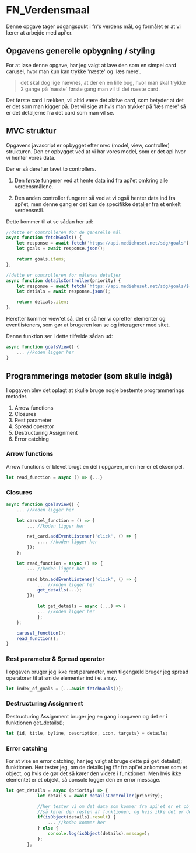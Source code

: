 # FN_Verdensmaal
Denne opgave tager udgangspukt i fn's verdens mål, og formålet er at vi lærer at arbejde med api'er.

## Opgavens generelle opbygning / styling
For at løse denne opgave, har jeg valgt at lave den som en simpel card carusel, hvor man kun kan trykke 'næste' og 'læs mere'.
> det skal dog lige nævnes, at der en en lille bug, hvor man skal trykke 2 gange på 'næste' første gang man vil til det næste card.

Det første card i rækken, vil altid være det aktive card, som betyder at det er det som man kigger på. Det vil sige at hvis man trykker på 'læs mere'
så er det detaljerne fra det card som man vil se.

## MVC struktur
Opgavens javascript er opbygget efter mvc (model, view, controller) strukturen.
Den er opbygget ved at vi har vores model, som er det api hvor vi henter vores data.

Der er så derefter lavet to controllers.
1. Den første fungerer ved at hente data ind fra api'et omkring alle    verdensmålene.

2. Den anden controller fungerer så ved at vi også henter data ind fra api'et, men denne gang er det kun de specifikke detaljer fra et enkelt verdensmål.

Dette kommer til at se sådan her ud:
```javascript
//dette er controlleren for de generelle mål
async function fetchGoals() {
    let response = await fetch('https://api.mediehuset.net/sdg/goals');
    let goals = await response.json();

    return goals.items;
};

//dette er controlleren for målenes detaljer
async function detailsController(priority) {
    let response = await fetch(`https://api.mediehuset.net/sdg/goals/${priority}`)
    let detials = await response.json();

    return detials.item;
};
```

Herefter kommer view'et så, det er så her vi opretter elementer og eventlisteners, som gør at brugeren kan se og interagerer med sitet.

Denne funktion ser i dette tilfælde sådan ud:

```javascript
async function goalsView() {
    ... //koden ligger her
}
```

## Programmerings metoder (som skulle indgå)
I opgaven blev det oplagt at skulle bruge nogle bestemte programmerings metoder.
1. Arrow functions
2. Closures
3. Rest parameter
4. Spread operator
5. Destructuring Assignment
6. Error catching

### Arrow functions
Arrow functions er blevet brugt en del i opgaven, men her er et eksempel.
```javascript
let read_function = async () => {...}
```
### Closures
```javascript
async function goalsView() {
    ... //koden ligger her

    let carusel_function = () => {
        ... //koden ligger her

        nxt_card.addEventListener('click', () => {
            .... //koden ligger her
        });
    };

    let read_function = async () => {
        ... //koden ligger her

        read_btn.addEventListener('click', () => {
            ... //koden ligger her
            get_details(...);
        });

            let get_details = async (...) => {
            ... //koden ligger her
            };
    };

    carusel_function();
    read_function();
}
```
### Rest parameter & Spread operator
I opgaven bruger jeg ikke rest parameter, men tilgengæld bruger jeg spread operatorer til at smide elementer ind i et array.

```javascript
let index_of_goals = [...await fetchGoals()];
```
### Destructuring Assignment
Destructuring Assignment bruger jeg en gang i opgaven og det er i funktionen get_details();
```javascript
let {id, title, byline, description, icon, targets} = details;
```
### Error catching
For at vise en error catching, har jeg valgt at bruge dette på get_details(); funktionen. 
Her tester jeg, om de details jeg får fra api'et ankommer som et object, og hvis de gør det så kører den videre i funktionen. 
Men hvis ikke elementet er et objekt, så console logger den en error message. 
```javascript
let get_details = async (priority) => {
            let details = await detailsController(priority);

            //her tester vi om det data som kommer fra api'et er et objekt, og hvis det er det, 
            //så kører den resten af funktionen, og hvis ikke det er det, så viser console logger den en fejl meddelelse.
            if(isObject(details).result) {
                ... //koden kommer her
            } else {
                console.log(isObject(details).message);
            };
        };
```
